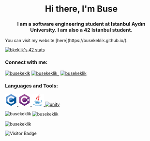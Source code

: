 


<h1 align="center">Hi there, I'm Buse</h1>
<h3 align="center">I am a software engineering student at Istanbul Aydın University. I am also a 42 Istanbul student.</h3>
You can visit my website [here](https://busekeklik.github.io/).

[![bkeklik's 42 stats](https://badge42.vercel.app/api/v2/cl5n4c7tx013608ld0th7afn2/stats?cursusId=21&coalitionId=227)](https://github.com/JaeSeoKim/badge42)

<h3 align="left">Connect with me:</h3>
<p align="left">
<a href="https://twitter.com/busekeklk" target="blank"><img align="center" src="https://raw.githubusercontent.com/rahuldkjain/github-profile-readme-generator/master/src/images/icons/Social/twitter.svg" alt="busekeklk" height="30" width="40" /></a>
<a href="https://instagram.com/busekeklik_" target="blank"><img align="center" src="https://raw.githubusercontent.com/rahuldkjain/github-profile-readme-generator/master/src/images/icons/Social/instagram.svg" alt="busekeklik_" height="30" width="40" /></a>
<a href="https://linkedin.com/in/buse-keklik" target="blank"><img align="center" src="https://raw.githubusercontent.com/rahuldkjain/github-profile-readme-generator/master/src/images/icons/Social/linked-in-alt.svg" alt="busekeklik" height="30" width="40" /></a>
</p>

<h3 align="left">Languages and Tools:</h3>
<p align="left"> <a href="https://www.cprogramming.com/" target="_blank" rel="noreferrer"> <img src="https://raw.githubusercontent.com/devicons/devicon/master/icons/c/c-original.svg" alt="c" width="40" height="40"/> </a> <a href="https://www.w3schools.com/cs/" target="_blank" rel="noreferrer"> <img src="https://raw.githubusercontent.com/devicons/devicon/master/icons/csharp/csharp-original.svg" alt="csharp" width="40" height="40"/> </a> <a href="https://www.java.com" target="_blank" rel="noreferrer"> <img src="https://raw.githubusercontent.com/devicons/devicon/master/icons/java/java-original.svg" alt="java" width="40" height="40"/> </a> <a href="https://unity.com/" target="_blank" rel="noreferrer"> <img src="https://www.vectorlogo.zone/logos/unity3d/unity3d-icon.svg" alt="unity" width="40" height="40"/> </a> </p>

<p><img align="left" src="https://github-readme-stats.vercel.app/api/top-langs?username=busekeklik&show_icons=true&locale=en&layout=compact" alt="busekeklik" /></p>

<p>&nbsp;<img align="center" src="https://github-readme-stats.vercel.app/api?username=busekeklik&show_icons=true&locale=en" alt="busekeklik" /></p>

<p><img align="center" src="https://github-readme-streak-stats.herokuapp.com/?user=busekeklik&" alt="busekeklik" /></p>

![Visitor Badge](https://visitor-badge.laobi.icu/badge?page_id=busekeklik.busekeklik)
